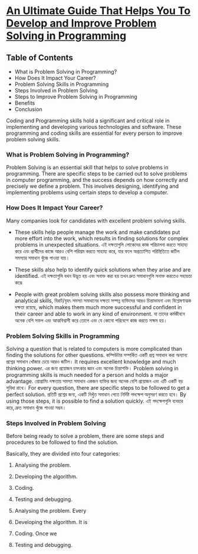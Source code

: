 # [An Ultimate Guide That Helps You To Develop and Improve Problem Solving in Programming](https://www.simplilearn.com/tutorials/programming-tutorial/problem-solving-in-programming)

## Table of Contents

- What is Problem Solving in Programming?
- How Does It Impact Your Career?
- Problem Solving Skills in Programming
- Steps Involved in Problem Solving
- Steps to Improve Problem Solving in Programming
- Benefits
- Conclusion

Coding and Programming skills hold a significant and critical role in implementing and developing various technologies and software. These programming and coding skills are essential for every person to improve problem solving skills.


### What is Problem Solving in Programming?

 Problem Solving is an essential skill that helps to solve problems in programming. There are specific steps to be carried out to solve problems in computer programming, and the success depends on how correctly and precisely we define a problem. This involves designing, identifying and implementing problems using certain steps to develop a computer.

### How Does It Impact Your Career?

Many companies look for candidates with excellent problem solving skills.
- These skills help people manage the work and make candidates put more effort into the work, which results in finding solutions for complex problems in unexpected situations. এই দক্ষতাগুলি লোকেদের কাজ পরিচালনা করতে সাহায্য করে এবং প্রার্থীদের কাজে আরও বেশি পরিশ্রম করতে সাহায্য করে, যার ফলে অপ্রত্যাশিত পরিস্থিতিতে জটিল সমস্যার সমাধান খুঁজে পাওয়া যায়।

- These skills also help to identify quick solutions when they arise and are identified. এই দক্ষতাগুলি যখন উদ্ভূত হয় এবং সনাক্ত করা হয় তখন দ্রুত সমাধানগুলি সনাক্ত করতেও সহায়তা করে৷
- People with great problem solving skills also possess more thinking and analytical skills, বিরাট/বৃহৎ সমস্যা সমাধানের দক্ষতা সম্পন্ন ব্যক্তিদের আরও চিন্তাভাবনা এবং বিশ্লেষণাত্মক দক্ষতা রয়েছে, which makes them much more successful and confident in their career and able to work in any kind of environment. যা তাদের কর্মজীবনে অনেক বেশি সফল এবং আত্মবিশ্বাসী করে তোলে এবং যে কোনো পরিবেশে কাজ করতে সক্ষম হয়।


### Problem Solving Skills in Programming

Solving a question that is related to computers is more complicated than finding the solutions for other questions. কম্পিউটার সম্পর্কিত একটি প্রশ্ন সমাধান করা অন্যান্য প্রশ্নের সমাধান খোঁজার চেয়ে আরও জটিল। It requires excellent knowledge and much thinking power. এর জন্য প্রয়োজন চমৎকার জ্ঞান এবং অনেক চিন্তাশক্তি। Problem solving in programming skills is much needed for a person and holds a major advantage. প্রোগ্রামিং দক্ষতায় সমস্যা সমাধান একজন ব্যক্তির জন্য অনেক বেশি প্রয়োজন এবং এটি একটি বড় সুবিধা রাখে। For every question, there are specific steps to be followed to get a perfect solution. প্রতিটি প্রশ্নের জন্য, একটি নিখুঁত সমাধান পেতে নির্দিষ্ট পদক্ষেপ অনুসরণ করতে হবে। By using those steps, it is possible to find a solution quickly. এই পদক্ষেপগুলি ব্যবহার করে, দ্রুত সমাধান খুঁজে পাওয়া সম্ভব।


### Steps Involved in Problem Solving

Before being ready to solve a problem, there are some steps and procedures to be followed to find the solution.

Basically, they are divided into four categories:

1. Analysing the problem.
2. Developing the  algorithm.
3. Coding.
4. Testing and debugging.

1. Analysing the problem.
  Every
2. Developing the  algorithm.
It is
3. Coding.
Once we

4. Testing and debugging.
